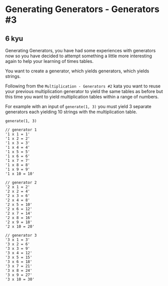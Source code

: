# Generating Generators - Generators #3
## 6 kyu

Generating Generators, you have had some experiences with generators now so you have decided to attempt something a little more interesting again to help your learning of times tables.

You want to create a generator, which yields generators, which yields strings.

Following from the `Multiplication - Generators #2` kata you want to reuse your previous multiplication generator to yield the same tables as before but this time you want to yield multiplication tables within a range of numbers.

For example with an input of `generate(1, 3)` you must yield 3 separate generators each yielding 10 strings with the multiplication table.
```
generate(1, 3)

// generator 1
'1 x 1 = 1'
'1 x 2 = 2'
'1 x 3 = 3'
'1 x 4 = 4'
'1 x 5 = 5'
'1 x 6 = 6'
'1 x 7 = 7'
'1 x 8 = 8'
'1 x 9 = 9'
'1 x 10 = 10'

// generator 2
'2 x 1 = 2'
'2 x 2 = 4'
'2 x 3 = 6'
'2 x 4 = 8'
'2 x 5 = 10'
'2 x 6 = 12'
'2 x 7 = 14'
'2 x 8 = 16'
'2 x 9 = 18'
'2 x 10 = 20'

// generator 3
'3 x 1 = 3'
'3 x 2 = 6'
'3 x 3 = 9'
'3 x 4 = 12'
'3 x 5 = 15'
'3 x 6 = 18'
'3 x 7 = 21'
'3 x 8 = 24'
'3 x 9 = 27'
'3 x 10 = 30'
```